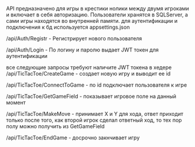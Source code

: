 API предназначено для игры в крестики нолики между двумя игроками и включает в себя авторизацию. Пользователи хранятся в SQLServer, а сами игры находятся во внутренней памяти.
для аутентификации и подключения к бд используется appsettings.json

/api/Auth/Registr - Регистрирует нового пользователя

/api/Auth/Login - По логину и паролю выдает JWT токен для аутентификации 

все следующие запросы требуют наличите JWT токена в хедере
/api/TicTacToe/CreateGame - создает новую игру и выводит ее id

/api/TicTacToe/ConnectToGame - по id подключает пользователя к игре

/api/TicTacToe/GetGameField - показывает игровое поле на данный момент

/api/TicTacToe/MakeMove - принимает X и Y для хода, ответ приходит только после того, как второй игрок сделал ответный ход, то тех пор полу можно получить из GetGameField

/api/TicTacToe/EndGame - досрочно закнчивает игру
